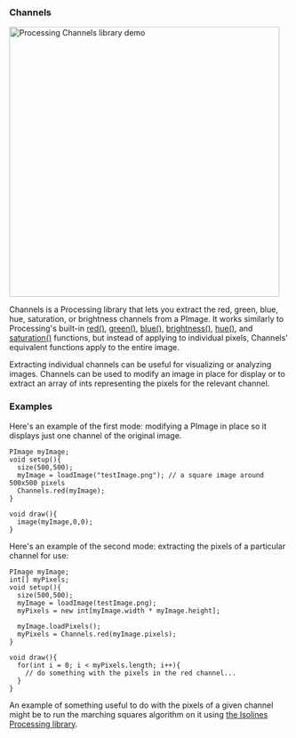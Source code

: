 ### Channels

<a href="http://www.flickr.com/photos/unavoidablegrain/7945413206/" title="Processing Channels library demo by atduskgreg, on Flickr"><img src="http://farm9.staticflickr.com/8303/7945413206_5e157c71ae.jpg" width="486"  alt="Processing Channels library demo"></a>

Channels is a Processing library that lets you extract the red, green, blue, hue, saturation, or brightness channels from a PImage. It works similarly to Processing's built-in [red()](http://processing.org/reference/red_.html), [green()](http://processing.org/reference/green_.html), [blue()](http://processing.org/reference/bluee_.html), [brightness()](http://processing.org/reference/brightness_.html), [hue()](http://processing.org/reference/hue_.html), and [saturation()](http://processing.org/reference/saturation_.html) functions, but instead of applying to individual pixels, Channels' equivalent functions apply to the entire image.

Extracting individual channels can be useful for visualizing or analyzing images. Channels can be used to modify an image in place for display or to extract an array of ints representing the pixels for the relevant channel.

### Examples

Here's an example of the first mode: modifying a PImage in place so it displays just one channel of the original image.

````
PImage myImage;
void setup(){
  size(500,500);
  myImage = loadImage("testImage.png"); // a square image around 500x500 pixels
  Channels.red(myImage);
}

void draw(){
  image(myImage,0,0);
}
````

Here's an example of the second mode: extracting the pixels of a particular channel for use:

````
PImage myImage;
int[] myPixels;
void setup(){
  size(500,500);
  myImage = loadImage(testImage.png);
  myPixels = new int[myImage.width * myImage.height];

  myImage.loadPixels();
  myPixels = Channels.red(myImage.pixels);
}

void draw(){
  for(int i = 0; i < myPixels.length; i++){
    // do something with the pixels in the red channel...
  }
}
````

An example of something useful to do with the pixels of a given channel might be to run the marching squares algorithm on it using [the Isolines Processing library](http://makematics.com/code/Isolines).